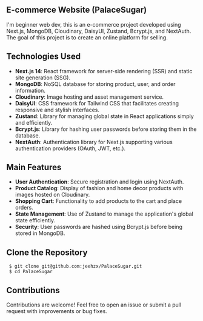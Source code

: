 ## E-commerce Website (PalaceSugar)
I'm beginner web dev, this is an e-commerce project developed using Next.js, MongoDB, Cloudinary, DaisyUI, Zustand, Bcrypt.js, and NextAuth. The goal of this project is to create an online platform for selling.

## Technologies Used

- **Next.js 14**: React framework for server-side rendering (SSR) and static site generation (SSG).
- **MongoDB**: NoSQL database for storing product, user, and order information.
- **Cloudinary**: Image hosting and asset management service.
- **DaisyUI**: CSS framework for Tailwind CSS that facilitates creating responsive and stylish interfaces.
- **Zustand**: Library for managing global state in React applications simply and efficiently.
- **Bcrypt.js**: Library for hashing user passwords before storing them in the database.
- **NextAuth**: Authentication library for Next.js supporting various authentication providers (OAuth, JWT, etc.).

## Main Features

- **User Authentication**: Secure registration and login using NextAuth.
- **Product Catalog**: Display of fashion and home decor products with images hosted on Cloudinary.
- **Shopping Cart**: Functionality to add products to the cart and place orders.
- **State Management**: Use of Zustand to manage the application's global state efficiently.
- **Security**: User passwords are hashed using Bcrypt.js before being stored in MongoDB.

## Clone the Repository

   ```shell
    $ git clone git@github.com:jeehzx/PalaceSugar.git
    $ cd PalaceSugar
   ```

## Contributions
Contributions are welcome! Feel free to open an issue or submit a pull request with improvements or bug fixes.

